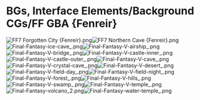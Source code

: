 # BGs, Interface Elements/Background CGs/FF GBA {Fenreir}

![FF7 Forgotten City {Fenreir}.png](https://raw.githubusercontent.com/Klokinator/FE-Repo/main/BGs,%20Interface%20Elements/Background%20CGs/FF%20GBA%20%7BFenreir%7D/FF7%20Forgotten%20City%20%7BFenreir%7D.png "FF7 Forgotten City {Fenreir}.png")![FF7 Northern Cave {Fenreir}.png](https://raw.githubusercontent.com/Klokinator/FE-Repo/main/BGs,%20Interface%20Elements/Background%20CGs/FF%20GBA%20%7BFenreir%7D/FF7%20Northern%20Cave%20%7BFenreir%7D.png "FF7 Northern Cave {Fenreir}.png")![Final-Fantasy-ice-cave_.png](https://raw.githubusercontent.com/Klokinator/FE-Repo/main/BGs,%20Interface%20Elements/Background%20CGs/FF%20GBA%20%7BFenreir%7D/Final-Fantasy-ice-cave_.png "Final-Fantasy-ice-cave_.png")![Final-Fantasy-V-airship_.png](https://raw.githubusercontent.com/Klokinator/FE-Repo/main/BGs,%20Interface%20Elements/Background%20CGs/FF%20GBA%20%7BFenreir%7D/Final-Fantasy-V-airship_.png "Final-Fantasy-V-airship_.png")![Final-Fantasy-V-bridge_.png](https://raw.githubusercontent.com/Klokinator/FE-Repo/main/BGs,%20Interface%20Elements/Background%20CGs/FF%20GBA%20%7BFenreir%7D/Final-Fantasy-V-bridge_.png "Final-Fantasy-V-bridge_.png")![Final-Fantasy-V-castle-inner_.png](https://raw.githubusercontent.com/Klokinator/FE-Repo/main/BGs,%20Interface%20Elements/Background%20CGs/FF%20GBA%20%7BFenreir%7D/Final-Fantasy-V-castle-inner_.png "Final-Fantasy-V-castle-inner_.png")![Final-Fantasy-V-castle-outer_.png](https://raw.githubusercontent.com/Klokinator/FE-Repo/main/BGs,%20Interface%20Elements/Background%20CGs/FF%20GBA%20%7BFenreir%7D/Final-Fantasy-V-castle-outer_.png "Final-Fantasy-V-castle-outer_.png")![Final-Fantasy-V-cave_.png](https://raw.githubusercontent.com/Klokinator/FE-Repo/main/BGs,%20Interface%20Elements/Background%20CGs/FF%20GBA%20%7BFenreir%7D/Final-Fantasy-V-cave_.png "Final-Fantasy-V-cave_.png")![Final-Fantasy-V-crystal-cave_.png](https://raw.githubusercontent.com/Klokinator/FE-Repo/main/BGs,%20Interface%20Elements/Background%20CGs/FF%20GBA%20%7BFenreir%7D/Final-Fantasy-V-crystal-cave_.png "Final-Fantasy-V-crystal-cave_.png")![Final-Fantasy-V-desert_.png](https://raw.githubusercontent.com/Klokinator/FE-Repo/main/BGs,%20Interface%20Elements/Background%20CGs/FF%20GBA%20%7BFenreir%7D/Final-Fantasy-V-desert_.png "Final-Fantasy-V-desert_.png")![Final-Fantasy-V-field-day_.png](https://raw.githubusercontent.com/Klokinator/FE-Repo/main/BGs,%20Interface%20Elements/Background%20CGs/FF%20GBA%20%7BFenreir%7D/Final-Fantasy-V-field-day_.png "Final-Fantasy-V-field-day_.png")![Final-Fantasy-V-field-night_.png](https://raw.githubusercontent.com/Klokinator/FE-Repo/main/BGs,%20Interface%20Elements/Background%20CGs/FF%20GBA%20%7BFenreir%7D/Final-Fantasy-V-field-night_.png "Final-Fantasy-V-field-night_.png")![Final-Fantasy-V-forest_.png](https://raw.githubusercontent.com/Klokinator/FE-Repo/main/BGs,%20Interface%20Elements/Background%20CGs/FF%20GBA%20%7BFenreir%7D/Final-Fantasy-V-forest_.png "Final-Fantasy-V-forest_.png")![Final-Fantasy-V-hills_.png](https://raw.githubusercontent.com/Klokinator/FE-Repo/main/BGs,%20Interface%20Elements/Background%20CGs/FF%20GBA%20%7BFenreir%7D/Final-Fantasy-V-hills_.png "Final-Fantasy-V-hills_.png")![Final-Fantasy-V-swamp_.png](https://raw.githubusercontent.com/Klokinator/FE-Repo/main/BGs,%20Interface%20Elements/Background%20CGs/FF%20GBA%20%7BFenreir%7D/Final-Fantasy-V-swamp_.png "Final-Fantasy-V-swamp_.png")![Final-Fantasy-V-temple_.png](https://raw.githubusercontent.com/Klokinator/FE-Repo/main/BGs,%20Interface%20Elements/Background%20CGs/FF%20GBA%20%7BFenreir%7D/Final-Fantasy-V-temple_.png "Final-Fantasy-V-temple_.png")![Final-Fantasy-volcano_2.png](https://raw.githubusercontent.com/Klokinator/FE-Repo/main/BGs,%20Interface%20Elements/Background%20CGs/FF%20GBA%20%7BFenreir%7D/Final-Fantasy-volcano_2.png "Final-Fantasy-volcano_2.png")![Final-Fantasy-water-temple_.png](https://raw.githubusercontent.com/Klokinator/FE-Repo/main/BGs,%20Interface%20Elements/Background%20CGs/FF%20GBA%20%7BFenreir%7D/Final-Fantasy-water-temple_.png "Final-Fantasy-water-temple_.png")